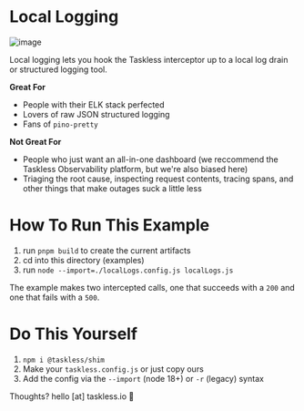 # Local Logging
![image](https://github.com/taskless/shim/assets/1795/2c333778-3952-4252-a525-1a75568c6d89)

Local logging lets you hook the Taskless interceptor up to a local log drain or structured logging tool.

**Great For**
* People with their ELK stack perfected
* Lovers of raw JSON structured logging
* Fans of `pino-pretty`

**Not Great For**
* People who just want an all-in-one dashboard (we reccommend the Taskless Observability platform, but we're also biased here)
* Triaging the root cause, inspecting request contents, tracing spans, and other things that make outages suck a little less

# How To Run This Example

1. run `pnpm build` to create the current artifacts
2. cd into this directory (examples)
3. run `node --import=./localLogs.config.js localLogs.js`

The example makes two intercepted calls, one that succeeds with a `200` and one that fails with a `500`.

# Do This Yourself
1. `npm i @taskless/shim`
2. Make your `taskless.config.js` or just copy ours
3. Add the config via the `--import` (node 18+) or `-r` (legacy) syntax

Thoughts? hello [at] taskless.io 💝

